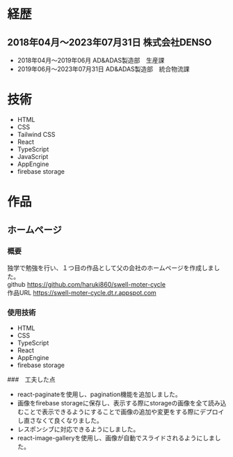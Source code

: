 # 経歴
## 2018年04月〜2023年07月31日    株式会社DENSO
- 2018年04月〜2019年06月    AD&ADAS製造部　生産課
- 2019年06月〜2023年07月31日    AD&ADAS製造部　統合物流課

# 技術
- HTML
- CSS
- Tailwind CSS
- React
- TypeScript
- JavaScript
- AppEngine
- firebase storage

# 作品
## ホームページ
### 概要
独学で勉強を行い、１つ目の作品として父の会社のホームページを作成しました。  
github https://github.com/haruki860/swell-moter-cycle  
作品URL  https://swell-moter-cycle.dt.r.appspot.com

### 使用技術
- HTML
- CSS
- TypeScript
- React
- AppEngine
- firebase storage

###　工夫した点
- react-paginateを使用し、pagination機能を追加しました。
- 画像をfirebase storageに保存し、表示する際にstorageの画像を全て読み込むことで表示できるようにすることで画像の追加や変更をする際にデプロイし直さなくて良くなりました。
- レスポンシブに対応できるようにしました。
- react-image-galleryを使用し、画像が自動でスライドされるようにしました。
